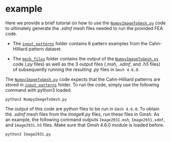 # example

Here we provide a brief tutorial on how to use the [`NumpyImageToGmsh.py`](NumpyImageToGmsh.py) code to ultimately generate the _.xdmf_ mesh files needed to run the provided FEA code.

* The [`input_patterns`](input_patterns) folder contains 6 pattern examples from the Cahn-Hilliard pattern dataset. 

* The [`mesh_files`](mesh_files) folder contains the output of the [`NumpyImageToGmsh.py`](NumpyImageToGmsh.py) code (_.py_ files) as well as the 3 output files (_.msh_, _.xdmf_, and _.h5_ files) of subsequently running the resulting _.py_ files in `Gmsh 4.6.0`.

The [`NumpyImageToGmsh.py`](NumpyImageToGmsh.py) code expects that the Cahn-Hilliard patterns are stored in [`input_patterns`](input_patterns) folder. To run the code, simply use the following command with python3 loaded.

```
python3 NumpyImageToGmsh.py
```

The output of this code are python files to be run in `Gmsh 4.6.0`. To obtain the _.xdmf_ mesh files from the _Image_#_.py_ files, run these files in Gmsh. As an example, the following command outputs `Image2931.msh`, `Image2931.xdmf`, and `Image2931.h5` files. Make sure that Gmsh 4.6.0 module is loaded before.

```
python3 Image2931.py
```
